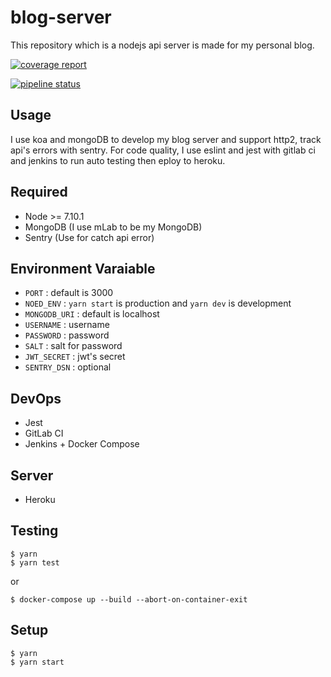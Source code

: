 # blog-server
This repository which is a nodejs api server is made for my personal blog.

[![coverage report](https://gitlab.com/Rukeith/blog-server/badges/master/coverage.svg?job=test)](https://gitlab.com/Rukeith/blog-server/badges/master/coverage.svg?job=test)

[![pipeline status](https://gitlab.com/Rukeith/blog-server/badges/master/pipeline.svg)](https://gitlab.com/Rukeith/blog-server/badges/master/pipeline.svg)

## Usage
I use koa and mongoDB to develop my blog server and support http2, track api's errors with sentry.
For code quality, I use eslint and jest with gitlab ci and jenkins to run auto testing then eploy to heroku.

## Required
* Node >= 7.10.1
* MongoDB (I use mLab to be my MongoDB)
* Sentry (Use for catch api error)

## Environment Varaiable
* `PORT` : default is 3000
* `NOED_ENV` : `yarn start` is production and `yarn dev` is development
* `MONGODB_URI` : default is localhost
* `USERNAME` : username
* `PASSWORD` : password
* `SALT` : salt for password
* `JWT_SECRET` : jwt's secret
* `SENTRY_DSN` : optional

## DevOps
* Jest
* GitLab CI
* Jenkins + Docker Compose

## Server
* Heroku

## Testing

    $ yarn
    $ yarn test

or

    $ docker-compose up --build --abort-on-container-exit


## Setup

    $ yarn
    $ yarn start

